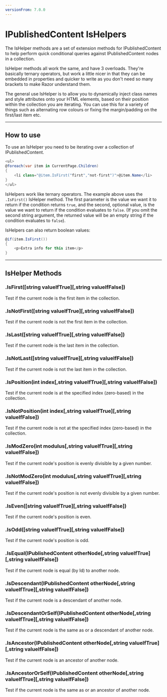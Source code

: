 ```yaml
---
versionFrom: 7.0.0
---
```


# IPublishedContent IsHelpers

The IsHelper methods are a set of extension methods for IPublishedContent to help perform quick conditional queries against IPublishedContent nodes in a collection.

IsHelper methods all work the same, and have 3 overloads. They're basically ternary operators, but work a little nicer in that they can be embedded in properties and quicker to write as you don't need so many brackets to make Razor understand them.

The general use IsHelper is to allow you to dynamically inject class names and style attributes onto your HTML elements, based on their position within the collection you are iterating. You can use this for a variety of things such as alternating row colours or fixing the margin/padding on the first/last item etc.

---

## How to use

To use an IsHelper you need to be iterating over a collection of IPublishedContent.

```csharp
<ul>
@foreach(var item in CurrentPage.Children)
{
    <li class="@item.IsFirst("first","not-first")">@item.Name</li>
}
</ul>
```

IsHelpers work like ternary operators. The example above uses the `.IsFirst()` IsHelper method.
The first parameter is the value we want it to return if the condition returns `true`, and the second,
optional value, is the value we want to return if the condition evaluates to `false`. (If you omit the
second string argument, the returned value will be an empty string if the condition evaluates to `false`).

IsHelpers can also return boolean values:

```csharp
@if(item.IsFirst())
{
    <p>Extra info for this item</p>
}
```

---

## IsHelper Methods

### .IsFirst([string valueIfTrue][,string valueIfFalse])

Test if the current node is the first item in the collection.

### .IsNotFirst([string valueIfTrue][,string valueIfFalse])

Test if the current node is not the first item in the collection.

### .IsLast([string valueIfTrue][,string valueIfFalse])

Test if the current node is the last item in the collection.

### .IsNotLast([string valueIfTrue][,string valueIfFalse])

Test if the current node is not the last item in the collection.

### .IsPosition(int index[,string valueIfTrue][,string valueIfFalse])

Test if the current node is at the specified index (zero-based) in the collection.

### .IsNotPosition(int index[,string valueIfTrue][,string valueIfFalse])

Test if the current node is not at the specified index (zero-based) in the collection.

### .IsModZero(int modulus[,string valueIfTrue][,string valueIfFalse])

Test if the current node's position is evenly divisible by a given number.

### .IsNotModZero(int modulus[,string valueIfTrue][,string valueIfFalse])

Test if the current node's position is not evenly divisible by a given number.

### .IsEven([string valueIfTrue][,string valueIfFalse])

Test if the current node's position is even.

### .IsOdd([string valueIfTrue][,string valueIfFalse])

Test if the current node's position is odd.

### .IsEqual(IPublishedContent otherNode[,string valueIfTrue][,string valueIfFalse])

Test if the current node is equal (by Id) to another node.

### .IsDescendant(IPublishedContent otherNode[,string valueIfTrue][,string valueIfFalse])

Test if the current node is a descendant of another node.

### .IsDescendantOrSelf(IPublishedContent otherNode[,string valueIfTrue][,string valueIfFalse])

Test if the current node is the same as or a descendant of another node.

### .IsAncestor(IPublishedContent otherNode[,string valueIfTrue][,string valueIfFalse])

Test if the current node is an ancestor of another node.

### .IsAncestorOrSelf(IPublishedContent otherNode[,string valueIfTrue][,string valueIfFalse])

Test if the current node is the same as or an ancestor of another node.
